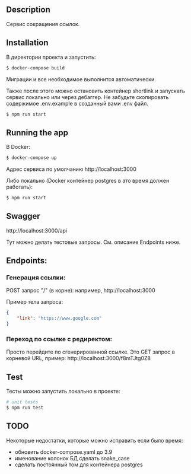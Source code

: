 
## Description

Сервис сокращения ссылок.

## Installation

В директории проекта и запустить:
```bash
$ docker-compose build
```

Миграции и все необходимое выполнится автоматически.

Также после этого можно остановить контейнер shortlink и запускать сервис локально 
или через дебаггер.
Не забудьте скопировать содержимое .env.example в созданный вами .env файл.
```bash
$ npm run start
```

## Running the app

В Docker:
```bash
$ docker-compose up
```

Адрес сервиса по умолчанию http://localhost:3000

Либо локально (Docker контейнер postgres в это время должен работать):
```bash
$ npm run start
```

## Swagger
http://localhost:3000/api

Тут можно делать тестовые запросы. См. описание Endpoints ниже.

## Endpoints:
### Генерация ссылки:
POST запрос "/" (в корне):
например, http://localhost:3000

Пример тела запроса:
```json
{
    "link": "https://www.google.com"
}
```

### Переход по ссылке с редиректом:
Просто перейдите по сгенерированной ссылке.
Это GET запрос в корневой URL, пример:
http://localhost:3000/f8mTJtg0Z8


## Test

Тесты можно запустить локально в проекте:
```bash
# unit tests
$ npm run test
```


## TODO 
Некоторые недостатки, которые можно исправить если было время:

- обновить docker-compose.yaml до 3.9
- именование колонок БД сделать snake_case
- сделать постоянный том для контейнера postgres

